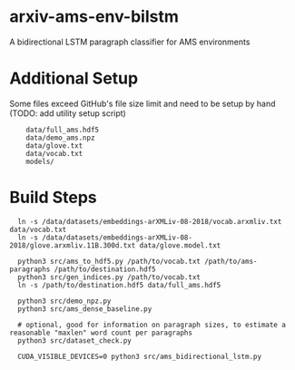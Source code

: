 # arxiv-ams-env-bilstm
A bidirectional LSTM paragraph classifier for AMS environments

# Additional Setup
Some files exceed GitHub's file size limit and need to be setup by hand (TODO: add utility setup script)
```
	data/full_ams.hdf5
	data/demo_ams.npz
	data/glove.txt
	data/vocab.txt
	models/
```

# Build Steps
```
  ln -s /data/datasets/embeddings-arXMLiv-08-2018/vocab.arxmliv.txt data/vocab.txt
  ln -s /data/datasets/embeddings-arXMLiv-08-2018/glove.arxmliv.11B.300d.txt data/glove.model.txt

  python3 src/ams_to_hdf5.py /path/to/vocab.txt /path/to/ams-paragraphs /path/to/destination.hdf5
  python3 src/gen_indices.py /path/to/vocab.txt
  ln -s /path/to/destination.hdf5 data/full_ams.hdf5
		
  python3 src/demo_npz.py 
  python3 src/ams_dense_baseline.py

  # optional, good for information on paragraph sizes, to estimate a reasonable "maxlen" word count per paragraphs
  python3 src/dataset_check.py

  CUDA_VISIBLE_DEVICES=0 python3 src/ams_bidirectional_lstm.py 
```
